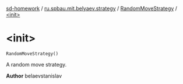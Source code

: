 [sd-homework](../../index.md) / [ru.spbau.mit.belyaev.strategy](../index.md) / [RandomMoveStrategy](index.md) / [&lt;init&gt;](.)

# &lt;init&gt;

`RandomMoveStrategy()`

A random move strategy.

**Author**
belaevstanislav

